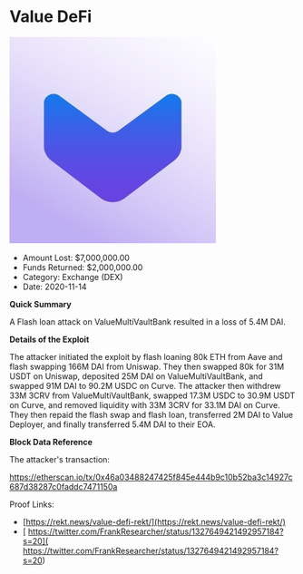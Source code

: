# Value DeFi
![Value DeFi](/rektimages/Value-DeFi.png)
- Amount Lost: $7,000,000.00
- Funds Returned: $2,000,000.00
- Category: Exchange (DEX)
- Date: 2020-11-14

**Quick Summary**

A Flash loan attack on ValueMultiVaultBank resulted in a loss of 5.4M DAI.

  


 **Details of the Exploit**

The attacker initiated the exploit by flash loaning 80k ETH from Aave and flash swapping 166M DAI from Uniswap. They then swapped 80k for 31M USDT on Uniswap, deposited 25M DAI on ValueMultiVaultBank, and swapped 91M DAI to 90.2M USDC on Curve. The attacker then withdrew 33M 3CRV from ValueMultiVaultBank, swapped 17.3M USDC to 30.9M USDT on Curve, and removed liquidity with 33M 3CRV for 33.1M DAI on Curve. They then repaid the flash swap and flash loan, transferred 2M DAI to Value Deployer, and finally transferred 5.4M DAI to their EOA.

  


 **Block Data Reference**

The attacker's transaction:

https://etherscan.io/tx/0x46a03488247425f845e444b9c10b52ba3c14927c687d38287c0faddc7471150a


Proof Links:
- [https://rekt.news/value-defi-rekt/](https://rekt.news/value-defi-rekt/)
- [ https://twitter.com/FrankResearcher/status/1327649421492957184?s=20]( https://twitter.com/FrankResearcher/status/1327649421492957184?s=20)


